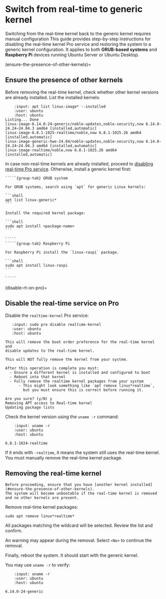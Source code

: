 # Switch from real-time to generic kernel

Switching from the real-time kernel back to the generic kernel requires manual configuration
This guide provides step-by-step instructions for disabling the real-time kernel Pro service and restoring the system to a generic kernel configuration.
It applies to both **GRUB-based systems** and **Raspberry Pi** devices running Ubuntu Server or Ubuntu Desktop.

(ensure-the-presence-of-other-kernels)=
## Ensure the presence of other kernels

Before removing the real-time kernel, check whether other kernel versions are already installed.
List the installed kernels:

```{terminal}
    :input: apt list linux-image* --installed
    :user: ubuntu
    :host: ubuntu
Listing... Done
linux-image-6.14.0-24-generic/noble-updates,noble-security,now 6.14.0-24.24~24.04.3 amd64 [installed,automatic]
linux-image-6.8.1-1025-realtime/noble,now 6.8.1-1025.26 amd64 [installed,automatic]
linux-image-generic-hwe-24.04/noble-updates,noble-security,now 6.14.0-24.24~24.04.3 amd64 [installed,automatic]
linux-image-realtime/noble,now 6.8.1-1025.26 amd64 [installed,automatic]
```

In case non-real-time kernels are already installed, proceed to [disabling real-time Pro service](#disable-rt-on-pro).
Otherwise, install a generic kernel first:

``````{tabs}
`````{group-tab} GRUB system

For GRUB systems, search using `apt` for generic Linux kernels:

```shell
apt list linux-generic*
```

Install the required kernel package:

```shell
sudo apt install <package-name>
```

`````
`````{group-tab} Raspberry Pi

For Raspberry Pi install the `linux-raspi` package.

```shell
sudo apt install linux-raspi
```

`````
``````

(disable-rt-on-pro)=
## Disable the real-time service on Pro

Disable the `realtime-kernel` Pro service:

```{terminal}
   :input: sudo pro disable realtime-kernel
   :user: ubuntu
   :host: ubuntu

This will remove the boot order preference for the real-time kernel and
disable updates to the real-time kernel.

This will NOT fully remove the kernel from your system.

After this operation is complete you must:
  - Ensure a different kernel is installed and configured to boot
  - Reboot into that kernel
  - Fully remove the realtime kernel packages from your system
      - This might look something like `apt remove linux*realtime`,
        but you must ensure this is correct before running it.

Are you sure? (y/N) y
Removing APT access to Real-time kernel
Updating package lists
```

Check the kernel version using the `uname -r` command:

```{terminal}
    :input: uname -r
    :user: ubuntu
    :host: ubuntu

6.8.1-1024-realtime
```

If it ends with `-realtime`, it means the system still uses the real-time kernel.
You must manually remove the real-time kernel package.


## Removing the real-time kernel

```{danger}
Before proceeding, ensure that you have [another kernel installed](#ensure-the-presence-of-other-kernels).
The system will become unbootable if the real-time kernel is removed and no other kernels are present.
```

Remove real-time kernel packages:

```shell
sudo apt remove linux*realtime*
```

All packages matching the wildcard will be selected.
Review the list and confirm.

An warning may appear during the removal.
Select `<No>` to continue the removal.

Finally, reboot the system.
It should start with the generic kernel.

You may use `uname -r` to verify:

```{terminal}
    :input: uname -r
    :user: ubuntu
    :host: ubuntu

6.14.0-24-generic
```